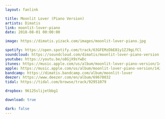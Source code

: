 ```yaml
---
layout: fanlink

title: Moonlit Lover (Piano Version)
artists: Dimatis
link: moonlit-lover-piano
date: 2018-08-01 00:00:00

image: https://dimatis.yizack.com/images/moonlit-lover-piano.jpg

spotify: https://open.spotify.com/track/63GFEMzDbE81y1ZJ9gLfCl
soundcloud: https://soundcloud.com/dimatis/moonlit-lover-piano-version
youtube: https://youtu.be/o8GjX9sYwDc
itunes: https://music.apple.com/us/album/moonlit-lover-piano-version/1420477130?i=1420477134&app=itunes
apple: https://music.apple.com/us/album/moonlit-lover-piano-version/1420477130?i=1420477134&app=music
bandcamp: https://dimatis.bandcamp.com/album/moonlit-lover
deezer: https://www.deezer.com/en/album/69678032
tidal: https://tidal.com/browse/track/92951079

dropbox: 96125slijetbbg1

download: true

dark: false
---
```

